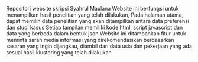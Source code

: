 Repositori website skripsi Syahrul Maulana
Website ini berfungsi untuk menampilkan hasil penelitian yang telah dilakukan, 
Pada halaman utama, dapat memilih data penelitian yang akan ditampilkan antara data preferensi dan studi kasus
Setiap tampilan memiliki kode html, script javascript dan data yang berbeda dalam bentuk json
Website ini ditambahkan fitur untuk meminta saran media informasi yang direkomendasikan berdasarkan sasaran yang ingin dijangkau, diambil dari data usia dan pekerjaan yang ada sesuai hasil klustering yang telah dilakukan